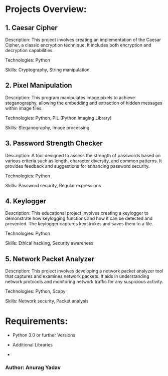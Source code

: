 # Projects Overview:

## 1. Caesar Cipher
Description: This project involves creating an implementation of the Caesar Cipher, a classic encryption technique. It includes both encryption and decryption capabilities.

Technologies: Python

Skills: Cryptography, String manipulation
## 2. Pixel Manipulation
Description: This program manipulates image pixels to achieve steganography, allowing the embedding and extraction of hidden messages within image files.

Technologies: Python, PIL (Python Imaging Library)

Skills: Steganography, Image processing
## 3. Password Strength Checker
Description: A tool designed to assess the strength of passwords based on various criteria such as length, character diversity, and common patterns. It provides feedback and suggestions for enhancing password security.

Technologies: Python

Skills: Password security, Regular expressions
## 4. Keylogger
Description: This educational project involves creating a keylogger to demonstrate how keylogging functions and how it can be detected and prevented. The keylogger captures keystrokes and saves them to a file.

Technologies: Python

Skills: Ethical hacking, Security awareness
## 5. Network Packet Analyzer

Description: This project involves developing a network packet analyzer tool that captures and examines network packets. It aids in understanding network protocols and monitoring network traffic for any suspicious activity.

Technologies: Python, Scapy

Skills: Network security, Packet analysis

# Requirements:
- Python 3.0 or further Versions

- Additional Libraries
- 
### Author: Anurag Yadav





